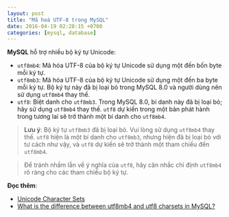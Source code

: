 ```yaml
---
layout: post
title: "Mã hoá UTF-8 trong MySQL"
date: 2016-04-19 02:28:15 +0700
categories: [mysql, database]
---
```


**MySQL** hỗ trợ nhiều bộ ký tự Unicode:

- `utf8mb4`: Mã hóa UTF-8 của bộ ký tự Unicode sử dụng một đến bốn byte mỗi ký tự.
- `utf8mb3`: Mã hóa UTF-8 của bộ ký tự Unicode sử dụng một đến ba byte mỗi ký tự. Bộ ký tự này đã bị loại bỏ trong MySQL 8.0 và người dùng nên sử dụng `utf8mb4` thay thế.
- `utf8`: Biệt danh cho `utf8mb3`. Trong MySQL 8.0, bí danh này đã bị loại bỏ; hãy sử dụng `utf8mb4` thay thế. `utf8` dự kiến ​​trong một bản phát hành trong tương lai sẽ trở thành một bí danh cho `utf8mb4`.

> **Lưu ý**: Bộ ký tự `utf8mb3` đã bị loại bỏ. Vui lòng sử dụng `utf8mb4` thay thế. `utf8` hiện là một bí danh cho `utf8mb3`, nhưng hiện đã bị loại bỏ với tư cách như vậy, và `utf8` dự kiến ​​sẽ trở thành một tham chiếu đến `utf8mb4`.

> Để tránh nhầm lẫn về ý nghĩa của `utf8`, hãy cân nhắc chỉ định `utf8mb4` rõ ràng cho các tham chiếu bộ ký tự.

**Đọc thêm**:
- [Unicode Character Sets](https://dev.mysql.com/doc/refman/8.0/en/charset-unicode-sets.html)
- [What is the difference between utf8mb4 and utf8 charsets in MySQL?](https://stackoverflow.com/questions/30074492/what-is-the-difference-between-utf8mb4-and-utf8-charsets-in-mysql)
